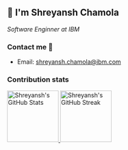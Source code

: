 <h2> 👋 I'm Shreyansh Chamola</h2>
<p><em>Software Enginner at IBM</em></p>

### Contact me 📱
+ Email: shreyansh.chamola@ibm.com


### Contribution stats

<a href="https://github.com/schamola">
<img height="120px" src="https://github-readme-stats.vercel.app/api?username=schamola&count_private=true&show_icons=true&hide_title=true&include_all_commits=true&theme=radical&line_height=21&hide=stars&include_all_commits=true&show=reviews" alt="Shreyansh's GitHub Stats"/>
</a>
<a href="https://git.io/streak-stats">
<img height="120px" src="http://github-readme-streak-stats.herokuapp.com?user=schamola&theme=radical&line_height=21&card_width=650" alt="Shreyansh's GitHub Streak"/>
</a>

